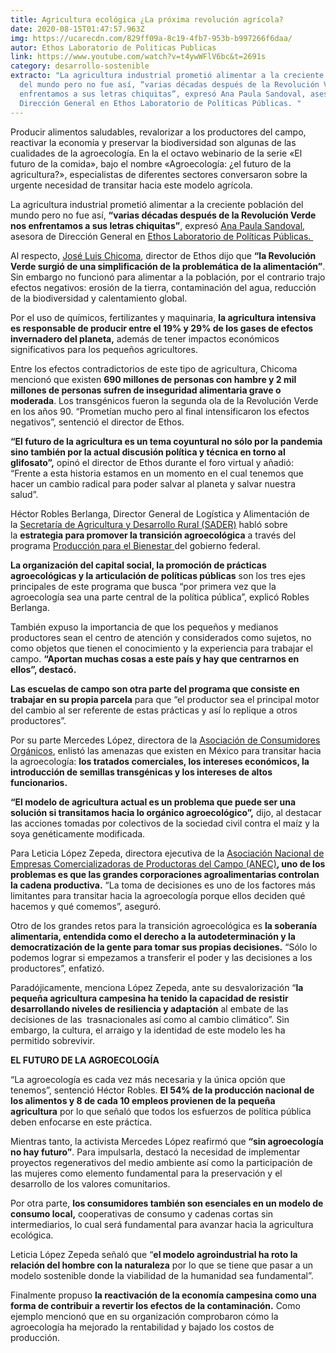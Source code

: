 ```yaml
---
title: Agricultura ecológica ¿La próxima revolución agrícola?
date: 2020-08-15T01:47:57.963Z
img: https://ucarecdn.com/829ff09a-8c19-4fb7-953b-b997266f6daa/
autor: Ethos Laboratorio de Politicas Publicas
link: https://www.youtube.com/watch?v=t4ywWFlV6bc&t=2691s
category: desarrollo-sostenible
extracto: "La agricultura industrial prometió alimentar a la creciente población
  del mundo pero no fue así, “varias décadas después de la Revolución Verde nos
  enfrentamos a sus letras chiquitas”, expresó Ana Paula Sandoval, asesora de
  Dirección General en Ethos Laboratorio de Políticas Públicas. "
---
```

Producir alimentos saludables, revalorizar a los productores del campo, reactivar la economía y preservar la biodiversidad son algunas de las cualidades de la agroecología. En la el octavo webinario de la serie «El futuro de la comida», bajo el nombre «Agroecología: ¿el futuro de la agricultura?», especialistas de diferentes sectores conversaron sobre la urgente necesidad de transitar hacia este modelo agrícola. 

La agricultura industrial prometió alimentar a la creciente población del mundo pero no fue así, **“varias décadas después de la Revolución Verde nos enfrentamos a sus letras chiquitas”**, expresó [Ana Paula Sandoval](http://apsandovalm/), asesora de Dirección General en [Ethos Laboratorio de Políticas Públicas. ](https://www.ethos.org.mx/)

Al respecto, [José Luis Chicoma](http://joseluischicoma/), director de Ethos dijo que **“la Revolución Verde surgió de una simplificación de la problemática de la alimentación”**. Sin embargo no funcionó para alimentar a la población, por el contrario trajo efectos negativos: erosión de la tierra, contaminación del agua, reducción de la biodiversidad y calentamiento global.  

Por el uso de químicos, fertilizantes y maquinaria, **la agricultura intensiva es responsable de producir entre el 19% y 29% de los gases de efectos invernadero del planeta,** además de tener impactos económicos significativos para los pequeños agricultores. 

Entre los efectos contradictorios de este tipo de agricultura, Chicoma mencionó que existen **690 millones de personas con hambre y 2 mil millones de personas sufren de inseguridad alimentaria grave o moderada**. Los transgénicos fueron la segunda ola de la Revolución Verde en los años 90. “Prometían mucho pero al final intensificaron los efectos negativos”, sentenció el director de Ethos. 

**“El futuro de la agricultura es un tema coyuntural no sólo por la pandemia sino también por la actual discusión política y técnica en torno al glifosato”,** opinó el director de Ethos durante el foro virtual y añadió: “Frente a esta historia estamos en un momento en el cual tenemos que hacer un cambio radical para poder salvar al planeta y salvar nuestra salud”. 

Héctor Robles Berlanga, Director General de Logística y Alimentación de la [Secretaría de Agricultura y Desarrollo Rural (SADER)](https://www.gob.mx/agricultura) habló sobre la **estrategia para promover la transición agroecológica** a través del programa [Producción para el Bienestar ](https://www.gob.mx/produccionparaelbienestar)del gobierno federal. 

**La organización del capital social, la promoción de prácticas agroecológicas y la articulación de políticas públicas** son los tres ejes principales de este programa que busca “por primera vez que la agroecología sea una parte central de la política pública”, explicó Robles Berlanga.     

También expuso la importancia de que los pequeños y medianos productores sean el centro de atención y considerados como sujetos, no como objetos que tienen el conocimiento y la experiencia para trabajar el campo. **“Aportan muchas cosas a este país y hay que centrarnos en ellos”, destacó.** 

**Las escuelas de campo son otra parte del programa que consiste en trabajar en su propia parcela** para que “el productor sea el principal motor del cambio al ser referente de estas prácticas y así lo replique a otros productores”. 

Por su parte Mercedes López, directora de la [Asociación de Consumidores Orgánicos](https://consumidoresorganicos.org/), enlistó las amenazas que existen en México para transitar hacia la agroecología: **los tratados comerciales, los intereses económicos, la introducción de semillas transgénicas y los intereses de altos funcionarios.**

**“El modelo de agricultura actual es un problema que puede ser una solución si transitamos hacia lo orgánico agroecológico”,** dijo, al destacar las acciones tomadas por colectivos de la sociedad civil contra el maíz y la soya genéticamente modificada. 

Para Leticia López Zepeda, directora ejecutiva de la [Asociación Nacional de Empresas Comercializadoras de Productoras del Campo (ANEC)](http://www.anec.org.mx/)**, uno de los problemas es que las grandes corporaciones agroalimentarias controlan la cadena productiva.** “La toma de decisiones es uno de los factores más limitantes para transitar hacia la agroecología porque ellos deciden qué hacemos y qué comemos”, aseguró.   

Otro de los grandes retos para la transición agroecológica es **la soberanía alimentaria, entendida como el derecho a la autodeterminación y la democratización de la gente para tomar sus propias decisiones.** “Sólo lo podemos lograr si empezamos a transferir el poder y las decisiones a los productores”, enfatizó. 

Paradójicamente, menciona López Zepeda, ante su desvalorización “**la pequeña agricultura campesina ha tenido la capacidad de resistir desarrollando niveles de resiliencia y adaptación** al embate de las decisiones de las  trasnacionales así como al cambio climático”. Sin embargo, la cultura, el arraigo y la identidad de este modelo les ha permitido sobrevivir. 

**EL FUTURO DE LA AGROECOLOGÍA** 

“La agroecología es cada vez más necesaria y la única opción que tenemos”, sentenció Héctor Robles. **El 54% de la producción nacional de los alimentos y 8 de cada 10 empleos provienen de la pequeña agricultura** por lo que señaló que todos los esfuerzos de política pública deben enfocarse en este práctica. 

Mientras tanto, la activista Mercedes López reafirmó que **“sin agroecología no hay futuro”**. Para impulsarla, destacó la necesidad de implementar proyectos regenerativos del medio ambiente así como la participación de las mujeres como elemento fundamental para la preservación y el desarrollo de los valores comunitarios. 

Por otra parte, **los consumidores también son esenciales en un modelo de consumo local,** cooperativas de consumo y cadenas cortas sin intermediarios, lo cual será fundamental para avanzar hacia la agricultura ecológica. 

Leticia López Zepeda señaló que “**el modelo agroindustrial ha roto la relación del hombre con la naturaleza** por lo que se tiene que pasar a un modelo sostenible donde la viabilidad de la humanidad sea fundamental”.  

Finalmente propuso **la reactivación de la economía campesina como una forma de contribuir a revertir los efectos de la contaminación.** Como ejemplo mencionó que en su organización comprobaron cómo la agroecología ha mejorado la rentabilidad y bajado los costos de producción.